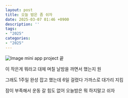 ```yaml
---
layout: post
title: 오늘 밤은 좀 쉬자
date: 2025-03-07 01:46 +0900
description: ''
tags:
- "2025"
categories:
- "2025"
---
```

![Image](https://github.com/user-attachments/assets/7684e346-aaf5-4b1f-841f-b647a696ac57)
mini app project 끝  

이 작은게 뭐라고 대체 며칠 날밤을 까면서 했는지 원  

그래도 1주일 완성 잡고 했는데 6일 걸렸다 가까스로 대가리 지킴  

잠이 부족해서 운동 갈 힘도 없어 오늘밤은 뭐 하지말고 쉬자

